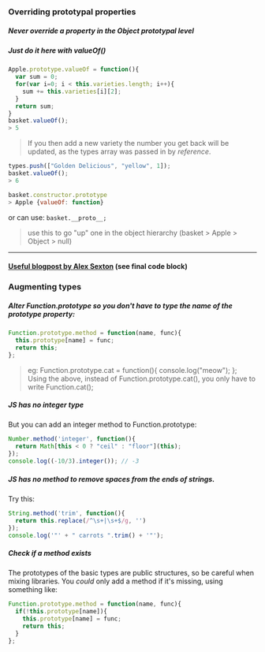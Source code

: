 ### Overriding prototypal properties
##### Never override a property in the Object prototypal level
##### Just do it here with valueOf()
```javascript
Apple.prototype.valueOf = function(){
  var sum = 0;
  for(var i=0; i < this.varieties.length; i++){
    sum += this.varieties[i][2];
  }
  return sum;
}
basket.valueOf();
> 5
```
> If you then add a new variety the number you get back will be updated, as the types array was passed in by *reference*.

```javascript
types.push(["Golden Delicious", "yellow", 1]);
basket.valueOf();
> 6
```
```javascript
basket.constructor.prototype
> Apple {valueOf: function}
```
or can use:  ```basket.__proto__;```
> use this to go "up" one in the object hierarchy (basket > Apple > Object > null)

---

#### [Useful blogpost by Alex Sexton](https://alexsexton.com/blog/2013/04/understanding-javascript-inheritance/) (see final code block)


### Augmenting types
##### Alter Function.prototype so you don't have to type the name of the prototype property:

```javascript
Function.prototype.method = function(name, func){
  this.prototype[name] = func;
  return this;
};
```
>eg:
> Function.prototype.cat = function(){
>   console.log("meow");
>  };
> Using the above, instead of Function.prototype.cat(), you only have to write Function.cat();

##### JS has no integer type
But you can add an integer method to Function.prototype:

```javascript
Number.method('integer', function(){
  return Math[this < 0 ? "ceil" : "floor"](this);
});
console.log((-10/3).integer()); // -3
```

##### JS has no method to remove spaces from the ends of strings.
Try this:
```javascript
String.method('trim', function(){
  return this.replace(/^\s+|\s+$/g, '')
});
console.log('"' + " carrots ".trim() + '"');
```

##### Check if a method exists
The prototypes of the basic types are public structures, so be careful when mixing libraries. You _could_ only add a method if it's missing, using something like:

```javascript
Function.prototype.method = function(name, func){
  if(!this.prototype[name]){
    this.prototype[name] = func;
    return this;
  }
};
```

